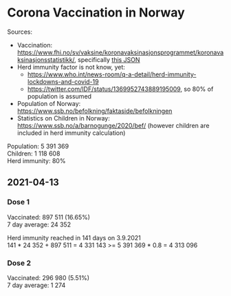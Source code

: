 # Corona Vaccination in Norway

Sources:

- Vaccination: <https://www.fhi.no/sv/vaksine/koronavaksinasjonsprogrammet/koronavaksinasjonsstatistikk/>, specifically [this JSON](https://www.fhi.no/api/chartdata/api/99119)
- Herd immunity factor is not know, yet:
  - <https://www.who.int/news-room/q-a-detail/herd-immunity-lockdowns-and-covid-19>
  - <https://twitter.com/IDF/status/1369952743889195009>, so 80% of population is assumed
- Population of Norway: <https://www.ssb.no/befolkning/faktaside/befolkningen>
- Statistics on Children in Norway: https://www.ssb.no/a/barnogunge/2020/bef/ (however children are included in herd immunity calculation)

Population: 5 391 369  
Children: 1 118 608  
Herd immunity: 80%  

## 2021-04-13

### Dose 1

Vaccinated: 897 511 (16.65%)  
7 day average: 24 352

Herd immunity reached in 141 days on 3.9.2021  
141 * 24 352 + 897 511 = 4 331 143 >= 5 391 369 * 0.8 = 4 313 096

### Dose 2

Vaccinated: 296 980 (5.51%)  
7 day average: 1 274

